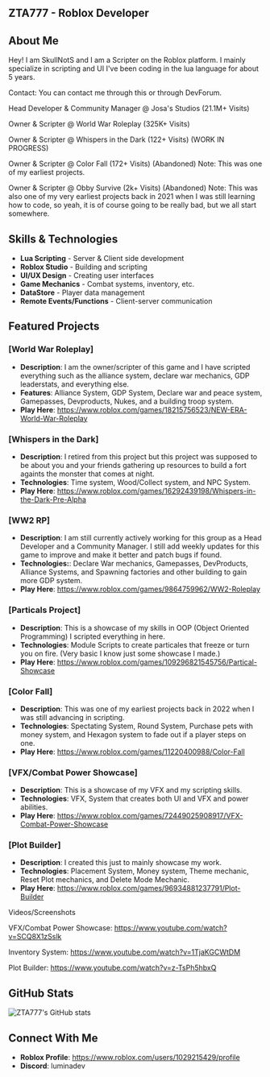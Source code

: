 ## ZTA777 - Roblox Developer

## About Me
Hey! I am SkullNotS and I am a Scripter on the Roblox platform. I mainly specialize in scripting and UI I've been coding in the lua language for about 5 years.

Contact:
You can contact me through this or through DevForum.

Head Developer & Community Manager @ Josa's Studios (21.1M+ Visits)

Owner & Scripter @ World War Roleplay (325K+ Visits)

Owner & Scripter @ Whispers in the Dark (122+ Visits) (WORK IN PROGRESS)

Owner & Scripter @ Color Fall (172+ Visits) (Abandoned) Note: This was one of my earliest projects.

Owner & Scripter @ Obby Survive (2k+ Visits) (Abandoned) Note: This was also one of my very earliest projects back in 2021 when I was still learning how to code, so yeah, it is of course going to be really bad, but we all start somewhere.

## Skills & Technologies
- **Lua Scripting** - Server & Client side development
- **Roblox Studio** - Building and scripting
- **UI/UX Design** - Creating user interfaces
- **Game Mechanics** - Combat systems, inventory, etc.
- **DataStore** - Player data management
- **Remote Events/Functions** - Client-server communication

## Featured Projects

### [World War Roleplay]
- **Description**: I am the owner/scripter of this game and I have scripted everything such as the alliance system, declare war mechanics, GDP leaderstats, and everything else.
- **Features**: Alliance System, GDP System, Declare war and peace system, Gamepasses, Devproducts, Nukes, and a building troop system.
- **Play Here**: https://www.roblox.com/games/18215756523/NEW-ERA-World-War-Roleplay

### [Whispers in the Dark]
- **Description**: I retired from this project but this project was supposed to be about you and your friends gathering up resources to build a fort againts the monster that comes at night.
- **Technologies**: Time system, Wood/Collect system, and NPC System.
- **Play Here**: https://www.roblox.com/games/16292439198/Whispers-in-the-Dark-Pre-Alpha

### [WW2 RP]
- **Description**: I am still currently actively working for this group as a Head Developer and a Community Manager. I still add weekly updates for this game to improve and make it better and patch bugs if found.
- **Technologies:**: Declare War mechanics, Gamepasses, DevProducts, Alliance Systems, and Spawning factories and other building to gain more GDP system.
- **Play Here**: https://www.roblox.com/games/9864759962/WW2-Roleplay


### [Particals Project]
- **Description**: This is a showcase of my skills in OOP (Object Oriented Programming) I scripted everything in here.
- **Technologies**: Module Scripts to create particales that freeze or turn you on fire. (Very basic I know just some showcase I made.)
- **Play Here**: https://www.roblox.com/games/109296821545756/Partical-Showcase

### [Color Fall]
- **Description**: This was one of my earliest projects back in 2022 when I was still advancing in scripting.
- **Technologies**: Spectating System, Round System, Purchase pets with money system, and Hexagon system to fade out if a player steps on one.
- **Play Here**: https://www.roblox.com/games/11220400988/Color-Fall

### [VFX/Combat Power Showcase]
- **Description**: This is a showcase of my VFX and my scripting skills.
- **Technologies**: VFX, System that creates both UI and VFX and power abilities.
- **Play Here**: https://www.roblox.com/games/72449025908917/VFX-Combat-Power-Showcase
 

### [Plot Builder]
- **Description**: I created this just to mainly showcase my work.
- **Technologies**: Placement System, Money system, Theme mechanic, Reset Plot mechanics, and Delete Mode Mechanic.
- **Play Here**: https://www.roblox.com/games/96934881237791/Plot-Builder


Videos/Screenshots

VFX/Combat Power Showcase: https://www.youtube.com/watch?v=SCQ8X1zSslk

Inventory System: https://www.youtube.com/watch?v=1TjaKGCWtDM

Plot Builder: https://www.youtube.com/watch?v=z-TsPh5hbxQ




## GitHub Stats
![ZTA777's GitHub stats](https://github-readme-stats.vercel.app/api?username=ZTA777&show_icons=true&theme=dark)

## Connect With Me
- **Roblox Profile**: https://www.roblox.com/users/1029215429/profile
- **Discord**: luminadev
